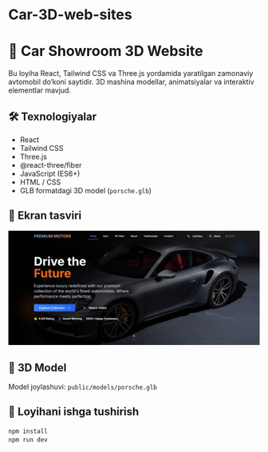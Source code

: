 # Car-3D-web-sites

# 🚗 Car Showroom 3D Website

Bu loyiha React, Tailwind CSS va Three.js yordamida yaratilgan zamonaviy avtomobil do‘koni saytidir. 3D mashina modellar, animatsiyalar va interaktiv elementlar mavjud.

## 🛠️ Texnologiyalar

- React
- Tailwind CSS
- Three.js
- @react-three/fiber
- JavaScript (ES6+)
- HTML / CSS
- GLB formatdagi 3D model (`porsche.glb`)

## 📸 Ekran tasviri

![Bosh sahifa](public/screenshots/image.png)



## 📂 3D Model

Model joylashuvi: `public/models/porsche.glb`

## 🚀 Loyihani ishga tushirish

```bash
npm install
npm run dev
